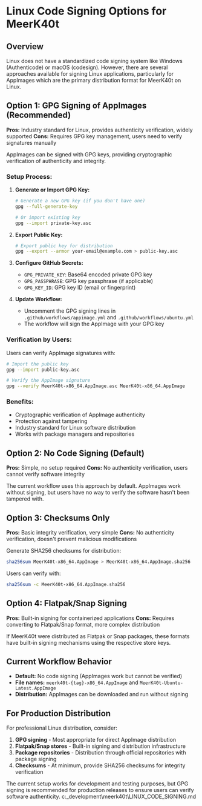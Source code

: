 # Linux Code Signing Options for MeerK40t

## Overview

Linux does not have a standardized code signing system like Windows (Authenticode) or macOS (codesign). However, there are several approaches available for signing Linux applications, particularly for AppImages which are the primary distribution format for MeerK40t on Linux.

## Option 1: GPG Signing of AppImages (Recommended)

**Pros:** Industry standard for Linux, provides authenticity verification, widely supported
**Cons:** Requires GPG key management, users need to verify signatures manually

AppImages can be signed with GPG keys, providing cryptographic verification of authenticity and integrity.

### Setup Process:

1. **Generate or Import GPG Key:**
   ```bash
   # Generate a new GPG key (if you don't have one)
   gpg --full-generate-key

   # Or import existing key
   gpg --import private-key.asc
   ```

2. **Export Public Key:**
   ```bash
   # Export public key for distribution
   gpg --export --armor your-email@example.com > public-key.asc
   ```

3. **Configure GitHub Secrets:**
   - `GPG_PRIVATE_KEY`: Base64 encoded private GPG key
   - `GPG_PASSPHRASE`: GPG key passphrase (if applicable)
   - `GPG_KEY_ID`: GPG key ID (email or fingerprint)

4. **Update Workflow:**
   - Uncomment the GPG signing lines in `.github/workflows/appimage.yml` and `.github/workflows/ubuntu.yml`
   - The workflow will sign the AppImage with your GPG key

### Verification by Users:
Users can verify AppImage signatures with:
```bash
# Import the public key
gpg --import public-key.asc

# Verify the AppImage signature
gpg --verify MeerK40t-x86_64.AppImage.asc MeerK40t-x86_64.AppImage
```

### Benefits:
- Cryptographic verification of AppImage authenticity
- Protection against tampering
- Industry standard for Linux software distribution
- Works with package managers and repositories

## Option 2: No Code Signing (Default)

**Pros:** Simple, no setup required
**Cons:** No authenticity verification, users cannot verify software integrity

The current workflow uses this approach by default. AppImages work without signing, but users have no way to verify the software hasn't been tampered with.

## Option 3: Checksums Only

**Pros:** Basic integrity verification, very simple
**Cons:** No authenticity verification, doesn't prevent malicious modifications

Generate SHA256 checksums for distribution:
```bash
sha256sum MeerK40t-x86_64.AppImage > MeerK40t-x86_64.AppImage.sha256
```

Users can verify with:
```bash
sha256sum -c MeerK40t-x86_64.AppImage.sha256
```

## Option 4: Flatpak/Snap Signing

**Pros:** Built-in signing for containerized applications
**Cons:** Requires converting to Flatpak/Snap format, more complex distribution

If MeerK40t were distributed as Flatpak or Snap packages, these formats have built-in signing mechanisms using the respective store keys.

## Current Workflow Behavior

- **Default:** No code signing (AppImages work but cannot be verified)
- **File names:** `meerk40t-{tag}-x86_64.AppImage` and `MeerK40t-Ubuntu-Latest.AppImage`
- **Distribution:** AppImages can be downloaded and run without signing

## For Production Distribution

For professional Linux distribution, consider:

1. **GPG signing** - Most appropriate for direct AppImage distribution
2. **Flatpak/Snap stores** - Built-in signing and distribution infrastructure
3. **Package repositories** - Distribution through official repositories with package signing
4. **Checksums** - At minimum, provide SHA256 checksums for integrity verification

The current setup works for development and testing purposes, but GPG signing is recommended for production releases to ensure users can verify software authenticity.</content>
<parameter name="filePath">c:\_development\meerk40t\LINUX_CODE_SIGNING.md
